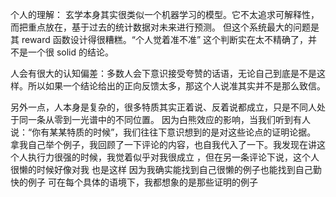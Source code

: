 个人的理解：
玄学本身其实很类似一个机器学习的模型。它不太追求可解释性，而把重点放在，基于过去的统计数据对未来进行预测。
但这个系统最大的问题是其 reward 函数设计得很糟糕。“个人觉着准不准” 这个判断实在太不精确了，并不是一个很 solid 的结论。

人会有很大的认知偏差：多数人会下意识接受夸赞的话语，无论自己到底是不是这样。所以如果一个结论给出的正向反馈太多，那这个人说准其实并不是那么致信。

另外一点，人本身是复杂的，很多特质其实正着说、反着说都成立，只是不同人处于同一条从零到一光谱中的不同位置。
因为白熊效应的影响，当我们听到有人说：“你有某某特质的时候”，我们往往下意识想到的是对这些论点的证明论据。
拿我自己举个例子，我回顾了一下评论的内容，也自我代入了一下。我发现在讲这个人执行力很强的时候，我觉着似乎对我很成立 ，但在另一条评论下说，这个人很懒的时候好像对我 也是这样 因为我确实能找到自己很懒的例子也能找到自己勤快的例子 可在每个具体的语境下，我都想象的是那些证明的例子